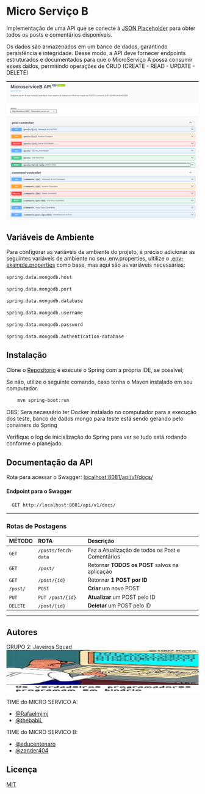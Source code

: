 # Micro Serviço B

Implementação de uma API que se conecte à [JSON Placeholder](https://jsonplaceholder.typicode.com) para obter todos os posts e comentários disponíveis.

Os dados são armazenados em um banco de dados, garantindo persistência e integridade. Desse modo, a API deve fornecer endpoints estruturados e documentados para que o MicroServiço A possa consumir esses dados, permitindo operações de CRUD (CREATE - READ - UPDATE - DELETE)


![img.png](img.png)
## Variáveis de Ambiente

Para configurar as variáveis de ambiente do projeto, é preciso adicionar as seguintes variáveis de ambiente no seu .env.properties, ultilize o [.env-example.properties](https://github.com/CompassDesafio2/Api-2/blob/main/src/main/resources/.env-example.properties) como base, mas aqui são as variáveis necessárias:


`spring.data.mongodb.host`

`spring.data.mongodb.port`

`spring.data.mongodb.database`

`spring.data.mongodb.username`

`spring.data.mongodb.password`

`spring.data.mongodb.authentication-database`

## Instalação

Clone o [Repositorio](https://github.com/CompassDesafio2/Api-2) é execute o Spring com a própria IDE, se possível;

Se não, utilize o seguinte comando, caso tenha o Maven instalado em seu computador.

```bash
    mvn spring-boot:run  
```

OBS: Sera necessário ter Docker instalado no computador para a execução dos teste, banco de dados mongo para teste está sendo gerando pelo conainers do Spring


Verifique o log de inicialização do Spring para ver se tudo está rodando conforme o planejado.










## Documentação da API

Rota para acessar o Swagger: [localhost:8081/api/v1/docs/](http://localhost:8081/api/v1/docs/)

#### Endpoint para o Swagger

```http
  GET http://localhost:8081/api/v1/docs/
  ```


---
### Rotas de Postagens


| MÉTODO    | ROTA                | Descrição                                   |
|:----------|:--------------------| :------------------------------------------ |
| `GET`     | `/posts/fetch-data` | Faz a Atualização de todos os Post e Comentários   |
| `GET`     | `/post/`            | Retornar **TODOS os POST** salvos na aplicação |
| `GET`     | `/post/{id}`        | Retornar **1 POST por ID** |
| `/post/`  | `POST `             | **Criar** um novo POST |
| `PUT`     | `PUT /post/{id}`    | **Atualizar** um POST pelo ID |
| `DELETE ` | `/post/{id}`           | **Deletar** um POST pelo ID |


___










## Autores

GRUPO 2: Javeiros Squad
![img_1.png](img_1.png)

TIME do MICRO SERVICO A:
- [@Rafaelmjmj](https://github.com/Rafaelmjmj)
- [@thebabiL](https://github.com/thebabiL)


TIME do MICRO SERVICO B:
- [@educentenaro](https://github.com/educentenaro)
- [@zander404](https://www.github.com/zander404)


## Licença

[MIT](https://choosealicense.com/licenses/mit/)

